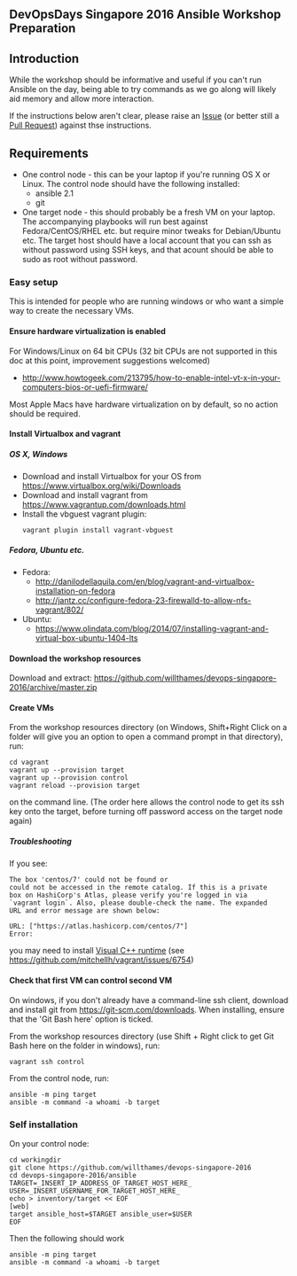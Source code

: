 DevOpsDays Singapore 2016 Ansible Workshop Preparation
------------------------------------------------------

## Introduction

While the workshop should be informative and useful if you
can't run Ansible on the day, being able to try commands as we go along
will likely aid memory and allow more interaction.

If the instructions below aren't clear, please raise an
[Issue](https://github.com/willthames/devops-singapore-2016/issues) 
(or better still a [Pull Request](https://github.com/willthames/devops-singapore-2016/pulls)) 
against thse instructions.

## Requirements

* One control node - this can be your laptop
  if you're running OS X or Linux. The control node should have the following
  installed:
    - ansible 2.1
    - git
* One target node - this should probably be a fresh VM on your laptop.
  The accompanying playbooks will run best against Fedora/CentOS/RHEL etc.
  but require minor tweaks for Debian/Ubuntu etc. The target host should
  have a local account that you can ssh as without password using SSH keys,
  and that acount should be able to sudo as root without password.

### Easy setup

This is intended for people who are running windows or who want a simple
way to create the necessary VMs.

#### Ensure hardware virtualization is enabled

For Windows/Linux on 64 bit CPUs (32 bit CPUs are not supported in this doc
at this point, improvement suggestions welcomed)
* http://www.howtogeek.com/213795/how-to-enable-intel-vt-x-in-your-computers-bios-or-uefi-firmware/

Most Apple Macs have hardware virtualization on by default, so no action should be required.

#### Install Virtualbox and vagrant

##### OS X, Windows
* Download and install Virtualbox for your
  OS from https://www.virtualbox.org/wiki/Downloads
* Download and install vagrant from
  https://www.vagrantup.com/downloads.html
* Install the vbguest vagrant plugin:
  ```
  vagrant plugin install vagrant-vbguest
  ```


##### Fedora, Ubuntu etc.

* Fedora:
    - http://danilodellaquila.com/en/blog/vagrant-and-virtualbox-installation-on-fedora
    - http://jantz.cc/configure-fedora-23-firewalld-to-allow-nfs-vagrant/802/
* Ubuntu:
    - https://www.olindata.com/blog/2014/07/installing-vagrant-and-virtual-box-ubuntu-1404-lts


#### Download the workshop resources

Download and extract:
https://github.com/willthames/devops-singapore-2016/archive/master.zip

#### Create VMs

From the workshop resources directory (on Windows, Shift+Right Click
on a folder will give you an option to open a command prompt in that
directory), run:
```
cd vagrant
vagrant up --provision target
vagrant up --provision control
vagrant reload --provision target
```
on the command line. (The order here allows the control
node to get its ssh key onto the target, before turning
off password access on the target node again)

##### Troubleshooting

If you see:

```
The box 'centos/7' could not be found or
could not be accessed in the remote catalog. If this is a private
box on HashiCorp's Atlas, please verify you're logged in via
`vagrant login`. Also, please double-check the name. The expanded
URL and error message are shown below:

URL: ["https://atlas.hashicorp.com/centos/7"]
Error:
```

you may need to install
[Visual C++ runtime](http://www.microsoft.com/en-us/download/details.aspx?id=8328)
(see https://github.com/mitchellh/vagrant/issues/6754)

#### Check that first VM can control second VM

On windows, if you don't already have a command-line ssh client, download and install
git from https://git-scm.com/downloads. When installing, 
ensure that the 'Git Bash here' option is ticked. 

From the workshop resources directory (use Shift + Right click to get Git 
Bash here on the folder in windows), run:
```
vagrant ssh control
```

From the control node, run:
```
ansible -m ping target
ansible -m command -a whoami -b target
```

### Self installation

On your control node:

```
cd workingdir
git clone https://github.com/willthames/devops-singapore-2016
cd devops-singapore-2016/ansible
TARGET=_INSERT_IP_ADDRESS_OF_TARGET_HOST_HERE_
USER=_INSERT_USERNAME_FOR_TARGET_HOST_HERE_
echo > inventory/target << EOF
[web]
target ansible_host=$TARGET ansible_user=$USER
EOF
```

Then the following should work

```
ansible -m ping target
ansible -m command -a whoami -b target
```
